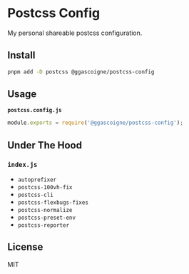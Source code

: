 # Postcss Config

My personal shareable postcss configuration.

## Install

```bash
pnpm add -D postcss @ggascoigne/postcss-config
```

## Usage

**`postcss.config.js`**

```js
module.exports = require('@ggascoigne/postcss-config');
```

## Under The Hood

### `index.js`

- `autoprefixer`
- `postcss-100vh-fix`
- `postcss-cli`
- `postcss-flexbugs-fixes`
- `postcss-normalize`
- `postcss-preset-env`
- `postcss-reporter`

## License

MIT
